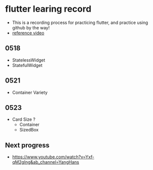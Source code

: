 # flutter learing record
- This is a recording process for practicing flutter, and practice using github by the way!
- [reference video](https://www.youtube.com/watch?v=HFyBIYTJBsA&list=PLt85kdOx9ozWwcy6FVOquYNMah12FTWbP&index=5&ab_channel=YangHans)

## 0518
- StatelessWidget
- StatefulWidget

## 0521
- Container Variety

## 0523
- Card Size ?
    - Container 
    - SizedBox
## Next progress
- https://www.youtube.com/watch?v=Yxf-qM2gIng&ab_channel=YangHans


